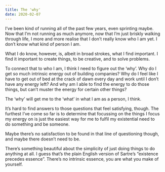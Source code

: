 ```yaml
---
title: The 'why'
date: 2020-02-07
---
```



I’ve been kind of running all of the past few years, even sprinting maybe. Now that I’m not running as much anymore, now that I’m just briskly walking through life, I more and more realise that I don’t really know who I am yet. I don’t know what kind of person I am.

What I do know, however, is, albeit in broad strokes, what I find important. I find it important to create things, to be creative, and to solve problems.

To connect that to who I am, I think I need to figure out the ‘why’. Why do I get so much intrinsic energy out of building companies? Why do I feel like I have to get out of bed at the crack of dawn every day and work until I don’t have any energy left? And why am I able to find the energy to do those things, but can’t muster the energy for certain other things?

The ‘why’ will get me to the ‘what’ in what I am as a person, I think.

It’s hard to find answers to those questions that feel satisfying, though. The furthest I’ve come so far is to determine that focussing on the things I focus my energy on is just the easiest way for me to fulfil my existential need to do something and be someone.

Maybe there’s no satisfaction to be found in that line of questioning though, and maybe there doesn’t need to be. 

There’s something beautiful about the simplicity of just doing things to do anything at all. I guess that’s the plain English version of Sartre’s “existence precedes essence”. There’s no intrinsic essence, you are what you make of yourself.